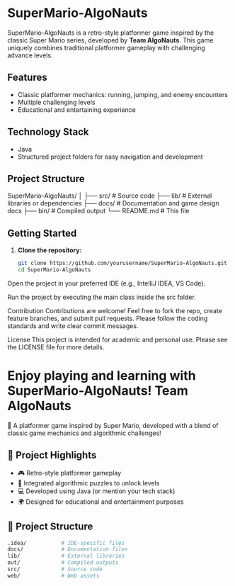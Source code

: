 # SuperMario-AlgoNauts

SuperMario-AlgoNauts is a retro-style platformer game inspired by the 
classic Super Mario series, developed by **Team AlgoNauts**. 
This game uniquely combines traditional platformer 
gameplay with challenging advance levels.

## Features

- Classic platformer mechanics: running, jumping, and enemy encounters   
- Multiple challenging levels  
- Educational and entertaining experience  

## Technology Stack

- Java 
- Structured project folders for easy navigation and development

## Project Structure

SuperMario-AlgoNauts/
│
├── src/ # Source code
├── lib/ # External libraries or dependencies
├── docs/ # Documentation and game design docs
├── bin/ # Compiled output 
└── README.md # This file



## Getting Started

1. **Clone the repository:**

   ```bash
   git clone https://github.com/yourusername/SuperMario-AlgoNauts.git
   cd SuperMario-AlgoNauts
Open the project in your preferred IDE (e.g., IntelliJ IDEA, VS Code).

Run the project by executing the main class inside the src folder.

Contribution
Contributions are welcome! Feel free to fork the repo, create feature branches, and submit pull requests. Please follow the coding standards and write clear commit messages.

License
This project is intended for academic and personal use. Please see the LICENSE file for more details.

Enjoy playing and learning with SuperMario-AlgoNauts!
Team AlgoNauts
==================================================================================================================================
🚀 A platformer game inspired by Super Mario, developed with a blend of classic game mechanics and algorithmic challenges!

## 🧠 Project Highlights

- 🎮 Retro-style platformer gameplay  
- 🧩 Integrated algorithmic puzzles to unlock levels  
- 💻 Developed using Java (or mention your tech stack)  
- 🌍 Designed for educational and entertainment purposes  

## 📁 Project Structure

```bash
.idea/           # IDE-specific files  
docs/            # Documentation files  
lib/             # External libraries  
out/             # Compiled outputs  
src/             # Source code  
web/             # Web assets 

